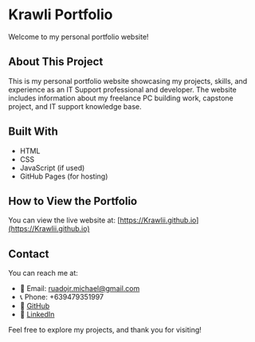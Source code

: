 # Krawli Portfolio

Welcome to my personal portfolio website!

## About This Project

This is my personal portfolio website showcasing my projects, skills, and experience as an IT Support professional and developer. The website includes information about my freelance PC building work, capstone project, and IT support knowledge base.

## Built With

- HTML
- CSS
- JavaScript (if used)
- GitHub Pages (for hosting)

## How to View the Portfolio

You can view the live website at: [https://Krawlii.github.io](https://Krawlii.github.io)

## Contact

You can reach me at:
- 📧 Email: ruadojr.michael@gmail.com
- 📞 Phone: +639479351997
- 🔗 [GitHub](https://github.com/Krawlii)
- 🔗 [LinkedIn](https://www.linkedin.com/in/krawlii)

Feel free to explore my projects, and thank you for visiting!
